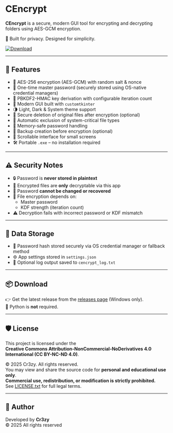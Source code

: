 # CEncrypt

**CEncrypt** is a secure, modern GUI tool for encrypting and decrypting folders using AES-GCM encryption.

🔐 Built for privacy. Designed for simplicity.

[![Download](https://img.shields.io/badge/Download-.exe-blue?style=for-the-badge&logo=windows)](https://github.com/Cr3zy-dev/CEncrypt/releases/latest/download/cencrypt.exe)

---

## 🚀 Features

- 🔐 AES-256 encryption (AES-GCM) with random salt & nonce
- 🔑 One-time master password (securely stored using OS-native credential managers)
- 🧠 PBKDF2-HMAC key derivation with configurable iteration count
- 🧱 Modern GUI built with `customtkinter`
- 🌗 Light, Dark & System theme support
- 🧼 Secure deletion of original files after encryption (optional)
- 🧩 Automatic exclusion of system-critical file types
- 🧠 Memory-safe password handling
- 📁 Backup creation before encryption (optional)
- 📜 Scrollable interface for small screens
- 🛠 Portable `.exe` – no installation required

---

## ⚠️ Security Notes

- 🔒 Password is **never stored in plaintext**
- 🔐 Encrypted files are **only** decryptable via this app
- 🔁 Password **cannot be changed or recovered**
- 🔄 File encryption depends on:
  - Master password
  - KDF strength (iteration count)
- ⚠️ Decryption fails with incorrect password or KDF mismatch

---

## 💾 Data Storage

- 🔐 Password hash stored securely via OS credential manager or fallback method
- ⚙️ App settings stored in `settings.json`
- 📝 Optional log output saved to `cencrypt_log.txt`

---

## 📦 Download

👉 Get the latest release from the [releases page](https://github.com/Cr3zy-dev/CEncrypt/releases) (Windows only).  
📌 Python is **not** required.

---

## 🛡 License

This project is licensed under the  
**Creative Commons Attribution-NonCommercial-NoDerivatives 4.0 International (CC BY-NC-ND 4.0)**.

© 2025 Cr3zy. All rights reserved.  
You may view and share the source code for **personal and educational use only**.  
**Commercial use, redistribution, or modification is strictly prohibited.**  
See [LICENSE.txt](LICENSE.txt) for full legal terms.

---

## 👤 Author

Developed by **Cr3zy**  
© 2025 All rights reserved
